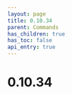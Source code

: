 ```yaml
---
layout: page
title: 0.10.34
parent: Commands
has_children: true
has_toc: false
api_entry: true
---
```


# 0.10.34